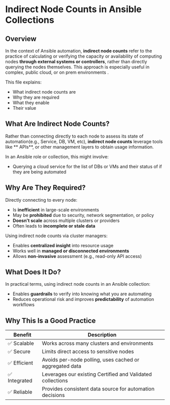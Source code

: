 # Indirect Node Counts in Ansible Collections

## Overview

In the context of Ansible automation, **indirect node counts** refer to the
practice of calculating or verifying the capacity or availability of computing
nodes **through external systems or controllers**, rather than directly
querying the nodes themselves. This approach is especially useful in complex,
public cloud, or on prem environments .

This file explains:
- What indirect node counts are
- Why they are required
- What they enable
- Their value

## What Are Indirect Node Counts?

Rather than connecting directly to each node to assess its state  of
automation(e.g., Service, DB, VM, etc), **indirect node counts** leverage tools
like ** APIs**, or other management layers to obtain usage information.

In an Ansible role or collection, this might involve:
- Querying a cloud service for the list of DBs or VMs and their status of if
  they are being automated

## Why Are They Required?

Directly connecting to every node:
- Is **inefficient** in large-scale environments
- May be **prohibited** due to security, network segmentation, or policy
- **Doesn't scale** across multiple clusters or providers
- Often leads to **incomplete or stale data**

Using indirect node counts via cluster managers:
- Enables **centralized insight** into resource usage
- Works well in **managed or disconnected environments**
- Allows **non-invasive** assessment (e.g., read-only API access)

## What Does It Do?

In practical terms, using indirect node counts in an Ansible collection:
- Enables **guardrails** to verify into knowing what you are automating
- Reduces operational risk and improves **predictability** of automation workflows

## Why This Is a Good Practice

| Benefit | Description |
|--------|-------------|
| ✅ Scalable | Works across many clusters and environments |
| ✅ Secure | Limits direct access to sensitive nodes |
| ✅ Efficient | Avoids per-node polling, uses cached or aggregated data |
| ✅ Integrated | Leverages our existing Certified and Validated collections |
| ✅ Reliable | Provides consistent data source for automation decisions |
